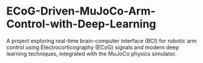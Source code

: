 # ECoG-Driven-MuJoCo-Arm-Control-with-Deep-Learning
A project exploring real-time brain-computer interface (BCI) for robotic arm control using Electrocorticography (ECoG) signals and modern deep learning techniques, integrated with the MuJoCo physics simulator.
